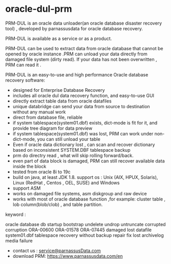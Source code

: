 # oracle-dul-prm


PRM-DUL is an oracle data unloader(an oracle database disaster recovery tool)  , developed by parnassusdata for oracle database recovery.

PRM-DUL is available as a service or as a product.


PRM-DUL can be used to extract data from oracle database that cannot be opened by oracle instance .PRM can unload your data directly from damaged file system (dirty read). If your data has not been overwritten , PRM can read it .



PRM-DUL is an easy-to-use and high performance Oracle database recovery software:

  - designed for Enterprise Database Recovery
  - includes all oracle dul data recovery function, and easy-to-use GUI
  - directly extract table data from oracle datafiles
  - unique databridge can send your data from source to destination without any manual work
  - direct from database file, reliable
  - if system tablespace(system01.dbf) exists, dict-mode is fit for it, and provide tree diagram for data preview
  - if system tablespace(system01.dbf) was lost, PRM can work under non-dict-mode, you can still unload your table 
  - Even if oracle data dictionary lost , can scan and recover dictionary based on inconsistent SYSTEM.DBF tablespace backup
  - prm do directry read , what will skip rolling forward/back.
  - even part of data block is damaged, PRM can still recover available data inside the block
  - tested from oracle 8i to 19c
  - build on java, at least JDK 1.8.  support os : Unix (AIX, HPUX, Solaris), Linux (RedHat , Centos , OEL, SUSE) and Windows
  - support ASM
  - works on damaged file systems, asm diskgroup and raw device
  - works with most of oracle database function ,for example:  cluster table , lob column(blob/clob) , and table partition. 
  


keyword :

oracle database db startup bootstrap undelete undrop untruncate corrupted corruption ORA-00600 ORA-01578 ORA-07445 damaged lost datafile system01.dbf tablespace recovery without backup repair fix lost archivelog media failure 


- contact us  : 	service@parnassusData.com
- download PRM: 	https://www.parnassusdata.com/en

